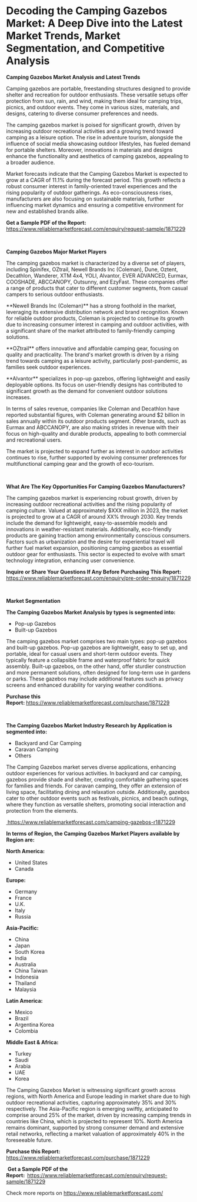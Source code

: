 <p><h1>Decoding the Camping Gazebos Market: A Deep Dive into the Latest Market Trends, Market Segmentation, and Competitive Analysis</h1></p><p><strong>Camping Gazebos Market Analysis and Latest Trends</strong></p>
<p><p>Camping gazebos are portable, freestanding structures designed to provide shelter and recreation for outdoor enthusiasts. These versatile setups offer protection from sun, rain, and wind, making them ideal for camping trips, picnics, and outdoor events. They come in various sizes, materials, and designs, catering to diverse consumer preferences and needs.</p><p>The camping gazebos market is poised for significant growth, driven by increasing outdoor recreational activities and a growing trend toward camping as a leisure option. The rise in adventure tourism, alongside the influence of social media showcasing outdoor lifestyles, has fueled demand for portable shelters. Moreover, innovations in materials and designs enhance the functionality and aesthetics of camping gazebos, appealing to a broader audience.</p><p>Market forecasts indicate that the Camping Gazebos Market is expected to grow at a CAGR of 11.1% during the forecast period. This growth reflects a robust consumer interest in family-oriented travel experiences and the rising popularity of outdoor gatherings. As eco-consciousness rises, manufacturers are also focusing on sustainable materials, further influencing market dynamics and ensuring a competitive environment for new and established brands alike.</p></p>
<p><strong>Get a Sample PDF of the Report:&nbsp;</strong> <a href="https://www.reliablemarketforecast.com/enquiry/request-sample/1871229?utm_campaign=2472&utm_medium=2&utm_source=Github&utm_content=ia&utm_term=05042025&utm_id=camping-gazebos">https://www.reliablemarketforecast.com/enquiry/request-sample/1871229</a></p>
<p>&nbsp;</p>
<p><strong>Camping Gazebos Major Market Players</strong></p>
<p><p>The camping gazebos market is characterized by a diverse set of players, including Spinifex, OZtrail, Newell Brands Inc (Coleman), Dune, Oztent, Decathlon, Wanderer, XTM 4x4, YOLI, Alvantor, EVER ADVANCED, Eurmax, COOSHADE, ABCCANOPY, Outsunny, and EzyFast. These companies offer a range of products that cater to different customer segments, from casual campers to serious outdoor enthusiasts.</p><p>**Newell Brands Inc (Coleman)** has a strong foothold in the market, leveraging its extensive distribution network and brand recognition. Known for reliable outdoor products, Coleman is projected to continue its growth due to increasing consumer interest in camping and outdoor activities, with a significant share of the market attributed to family-friendly camping solutions.</p><p>**OZtrail** offers innovative and affordable camping gear, focusing on quality and practicality. The brand's market growth is driven by a rising trend towards camping as a leisure activity, particularly post-pandemic, as families seek outdoor experiences.</p><p>**Alvantor** specializes in pop-up gazebos, offering lightweight and easily deployable options. Its focus on user-friendly designs has contributed to significant growth as the demand for convenient outdoor solutions increases.</p><p>In terms of sales revenue, companies like Coleman and Decathlon have reported substantial figures, with Coleman generating around $2 billion in sales annually within its outdoor products segment. Other brands, such as Eurmax and ABCCANOPY, are also making strides in revenue with their focus on high-quality and durable products, appealing to both commercial and recreational users.</p><p>The market is projected to expand further as interest in outdoor activities continues to rise, further supported by evolving consumer preferences for multifunctional camping gear and the growth of eco-tourism.</p></p>
<p>&nbsp;</p>
<p><strong>What Are The Key Opportunities For Camping Gazebos Manufacturers?</strong></p>
<p><p>The camping gazebos market is experiencing robust growth, driven by increasing outdoor recreational activities and the rising popularity of camping culture. Valued at approximately $XXX million in 2023, the market is projected to grow at a CAGR of around XX% through 2030. Key trends include the demand for lightweight, easy-to-assemble models and innovations in weather-resistant materials. Additionally, eco-friendly products are gaining traction among environmentally conscious consumers. Factors such as urbanization and the desire for experiential travel will further fuel market expansion, positioning camping gazebos as essential outdoor gear for enthusiasts. This sector is expected to evolve with smart technology integration, enhancing user convenience.</p></p>
<p><strong>Inquire or Share Your Questions If Any Before Purchasing This Report:</strong> <a href="https://www.reliablemarketforecast.com/enquiry/pre-order-enquiry/1871229?utm_campaign=2472&utm_medium=2&utm_source=Github&utm_content=ia&utm_term=05042025&utm_id=camping-gazebos">https://www.reliablemarketforecast.com/enquiry/pre-order-enquiry/1871229</a></p>
<p>&nbsp;</p>
<p><strong>Market Segmentation</strong></p>
<p><strong>The Camping Gazebos Market Analysis by types is segmented into:</strong></p>
<p><ul><li>Pop-up Gazebos</li><li>Built-up Gazebos</li></ul></p>
<p><p>The camping gazebos market comprises two main types: pop-up gazebos and built-up gazebos. Pop-up gazebos are lightweight, easy to set up, and portable, ideal for casual users and short-term outdoor events. They typically feature a collapsible frame and waterproof fabric for quick assembly. Built-up gazebos, on the other hand, offer sturdier construction and more permanent solutions, often designed for long-term use in gardens or parks. These gazebos may include additional features such as privacy screens and enhanced durability for varying weather conditions.</p></p>
<p><strong>Purchase this Report:&nbsp;</strong><a href="https://www.reliablemarketforecast.com/purchase/1871229?utm_campaign=2472&utm_medium=2&utm_source=Github&utm_content=ia&utm_term=05042025&utm_id=camping-gazebos">https://www.reliablemarketforecast.com/purchase/1871229</a></p>
<p>&nbsp;</p>
<p><strong>The Camping Gazebos Market Industry Research by Application is segmented into:</strong></p>
<p><ul><li>Backyard and Car Camping</li><li>Caravan Camping</li><li>Others</li></ul></p>
<p><p>The Camping Gazebos market serves diverse applications, enhancing outdoor experiences for various activities. In backyard and car camping, gazebos provide shade and shelter, creating comfortable gathering spaces for families and friends. For caravan camping, they offer an extension of living space, facilitating dining and relaxation outside. Additionally, gazebos cater to other outdoor events such as festivals, picnics, and beach outings, where they function as versatile shelters, promoting social interaction and protection from the elements.</p></p>
<p><a href="https://www.reliablemarketforecast.com/camping-gazebos-r1871229?utm_campaign=2472&utm_medium=2&utm_source=Github&utm_content=ia&utm_term=05042025&utm_id=camping-gazebos">&nbsp;https://www.reliablemarketforecast.com/camping-gazebos-r1871229</a></p>
<p><strong>In terms of Region, the Camping Gazebos Market Players available by Region are:</strong></p>
<p>
    <p> <strong> North America: </strong>
        <ul>
            <li>United States</li>
            <li>Canada</li>
        </ul>
        </p> 
    <p> <strong> Europe: </strong>
        <ul>
            <li>Germany</li>
            <li>France</li>
            <li>U.K.</li>
            <li>Italy</li>
            <li>Russia</li>
        </ul>
        </p> 
    <p> <strong> Asia-Pacific: </strong>
        <ul>
            <li>China</li>
            <li>Japan</li>
            <li>South Korea</li>
            <li>India</li>
            <li>Australia</li>
            <li>China Taiwan</li>
            <li>Indonesia</li>
            <li>Thailand</li>
            <li>Malaysia</li>
        </ul>
        </p> 
    <p> <strong> Latin America: </strong>
        <ul>
            <li>Mexico</li>
            <li>Brazil</li>
            <li>Argentina Korea</li>
            <li>Colombia</li>
        </ul>
        </p> 
    <p> <strong> Middle East & Africa: </strong>
        <ul>
            <li>Turkey</li>
            <li>Saudi</li>
            <li>Arabia</li>
            <li>UAE</li>
            <li>Korea</li>
        </ul>
    </p>
    </p>
<p><p>The Camping Gazebos Market is witnessing significant growth across regions, with North America and Europe leading in market share due to high outdoor recreational activities, capturing approximately 35% and 30% respectively. The Asia-Pacific region is emerging swiftly, anticipated to comprise around 25% of the market, driven by increasing camping trends in countries like China, which is projected to represent 10%. North America remains dominant, supported by strong consumer demand and extensive retail networks, reflecting a market valuation of approximately 40% in the foreseeable future.</p></p>
<p><strong>Purchase this Report: </strong><a href="https://www.reliablemarketforecast.com/purchase/1871229?utm_campaign=2472&utm_medium=2&utm_source=Github&utm_content=ia&utm_term=05042025&utm_id=camping-gazebos">https://www.reliablemarketforecast.com/purchase/1871229</a></p>
<p>&nbsp;<strong>Get a Sample PDF of the Report:&nbsp;&nbsp;</strong><a href="https://www.reliablemarketforecast.com/enquiry/request-sample/1871229?utm_campaign=2472&utm_medium=2&utm_source=Github&utm_content=ia&utm_term=05042025&utm_id=camping-gazebos">https://www.reliablemarketforecast.com/enquiry/request-sample/1871229</a></p>
<p><strong></strong></p>
<p>Check more reports on <a href="https://www.reliablemarketforecast.com/?utm_campaign=2472&utm_medium=2&utm_source=Github&utm_content=ia&utm_term=05042025&utm_id=camping-gazebos">https://www.reliablemarketforecast.com/</a></p>